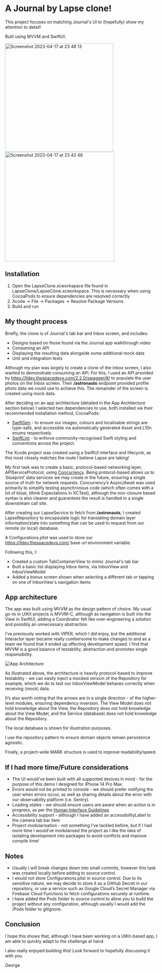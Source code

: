 # A Journal by Lapse clone!

This project focuses on matching Journal's UI to (hopefully) show my attention to detail!

Built using MVVM and SwiftUI.

<img width="358" alt="Screenshot 2023-04-17 at 23 48 13" src="https://user-images.githubusercontent.com/85873101/232632737-19409df2-dc92-4586-8a50-d3860f4331c5.png"><img width="361" alt="Screenshot 2023-04-17 at 23 42 48" src="https://user-images.githubusercontent.com/85873101/232633043-88dab3db-d141-4ac7-a6d6-96febea04b68.png">



## Installation

1. Open the LapseClone.xcworkspace file found in LapseClone/LapseClone.xcworkspace. This is necessary when using CocoaPods to ensure dependencies are resolved correctly
2. Xcode -> File -> Packages -> Resolve Package Versions
3. Build and run

## My thought process

Briefly, the clone is of Journal's tab bar and Inbox screen, and includes:
- Designs based on those found via the Journal app walkthrough video
- Consuming an API
- Displaying the resulting data alongside some additional mock data
- Unit and integration tests

Although my plan was largely to create a clone of the Inbox screen, I also wanted to demonstrate consuming an API. For this, I used an API provided by https://lldev.thespacedevs.com/2.2.0/swagger/#/ to populate the user photos on the Inbox screen. Their **/astronauts** endpoint provided profile photo data we could use to achieve this. The remainder of the screen is created using mock data.

After deciding on an app architecture (detailed in the App Architecture section below) I selected two dependencies to use, both installed via their recommended installation method, CocoaPods:

- [SwiftGen](https://github.com/SwiftGen/SwiftGen) - to ensure our images, colours and localisable strings are type-safe, and accessible via automatically generated Asset and L10n enums respectively.
- [SwiftLint](https://github.com/realm/SwiftLint) - to enforce community-recognised Swift styling and conventions across the project.

The Xcode project was created using a SwiftUI interface and lifecycle, as this most closely matches the route I believe Lapse are taking!

My first task was to create a basic, protocol-based networking layer, APIServiceProtocol, using [Concurrency](https://docs.swift.org/swift-book/LanguageGuide/Concurrency.html). Being protocol-based allows us to ‘blueprint’ data services we may create in the future, ensuring a single source of truth for network requests. Concurrency’s Async/Await was used primarily to simplify testing asynchronous code (which often comes with a lot of bloat, (think Expectations in XCTest), although the non-closure based syntax is also cleaner and guarantees the result is handled in a single downstream call site.

After creating our LapseService to fetch from **/astronauts**, I created LapseRepository to encapsulate logic for translating domain layer information/state into something that can be used to request from our remote (or local) database.

A Configurations.plist was used to store our https://lldev.thespacedevs.com/ base url environment variable.

Following this, I:
- Created a custom TabContainerView to mimic Journal's tab bar
- Built a basic list displaying Inbox items, via InboxView and InboxViewModel
- Added a bonus screen shown when selecting a different tab or tapping on one of InboxView's navigation items

## App architecture

The app was built using MVVM as the design pattern of choice. My usual go-to in UIKit projects is MVVM-C, although as navigation is built into the View in SwiftUI, adding a Coordinator felt like over-engineering a solution and possibly an unnecessary abstraction.

I’ve previously worked with VIPER, which I did enjoy, but the additional Interactor layer became really cumbersome to make changes to and as a team we found that it ended up affecting development speed. I find that MVVM is a good balance of testability, abstraction and promotes single responsibility.

![App Architecture](https://user-images.githubusercontent.com/85873101/232634991-d4054423-317e-4251-8c8f-81d84e82bcfd.jpg)

As illustrated above, the architecture is heavily protocol-based to improve testability - we can easily inject a mocked version of the Repository for example, which we do to test our InboxViewModel behaves correctly when receiving (mock) data.

It’s also worth noting that the arrows are in a single direction - of the higher-level modules, ensuring dependency inversion. The View Model does not hold knowledge about the View, the Repository does not hold knowledge about the View Model, and the Service (database) does not hold knowledge about the Repository.

The local database is shown for illustration purposes.

I use the repository pattern to ensure domain objects remain persistence agnostic.

Finally, a project-wide MARK structure is used to improve readability/speed.

## If I had more time/Future considerations

- The UI would've been built with all supported devices in mind - for the purpose of this demo I designed for iPhone 14 Pro Max.
- Errors would not be printed to console - we should prefer notifying the user when errors occur, as well as sharing details about the error with our observability platform (i.e. Sentry).
- Loading states - we should ensure users are aware when an action is in progress, as per the [Human Interface Guidelines](https://developer.apple.com/design/human-interface-guidelines/patterns/loading/)
- Accessibility support - although I have added an accessibilityLabel to the camera tab bar item
- Project modularisation - not something I’ve tackled before, but if I had more time I would’ve modularised the project as I like the idea of isolating development into packages to avoid conflicts and improve compile time!

## Notes
- Usually I will break changes down into small commits, however this task was created locally before adding to source control.
- I would not store Configurations.plist in source control. Due to its sensitive nature, we may decide to store it as a GitHub Secret in our repository, or use a service such as Google Cloud’s Secret Manager via Firebase Cloud Functions to fetch configurations securely at runtime.
- I have added the Pods folder to source control to allow you to build the project without any configuration, although usually I would add the /Pods folder to gitignore.

## Conclusion
I hope this shows that, although I have been working on a UIKit-based app, I am able to quickly adapt to the challenge at hand.

I also really enjoyed building this! Look forward to hopefully discussing it with you.

George

